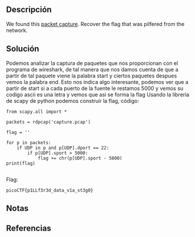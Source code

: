 ## Descripción
We found this [packet capture](https://jupiter.challenges.picoctf.org/static/b506393b6f9d53b94011df000c534759/capture.pcap). Recover the flag that was pilfered from the network.
## Solución
Podemos analizar la captura de paquetes que nos proporcionan con el programa de wireshark, de tal manera que nos damos cuenta de que a partir de tal paquete viene la palabra start y ciertos paquetes despues vemos la palabra end. Esto nos indica algo interesante, podemos ver que a partir de start si a cada puerto de la fuente le restamos 5000 y vemos su codigo ascii es una letra y vemos que asi se forma la flag Usando la libreria de scapy de python podemos construir la flag, código:

```
from scapy.all import *

packets = rdpcap('capture.pcap')

flag = ''

for p in packets:
    if UDP in p and p[UDP].dport == 22:
        if p[UDP].sport > 5000:
            flag += chr(p[UDP].sport - 5000)
print(flag)
                 
```

Flag:

`picoCTF{p1LLf3r3d_data_v1a_st3g0}`
## Notas
## Referencias